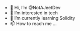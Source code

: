 - 👋 Hi, I’m @NotAJeetDev
- 👀 I’m interested in tech
- 🌱 I’m currently learning Solidity
- 📫 How to reach me ...

<!---
NotAJeetDev/NotAJeetDev is a ✨ special ✨ repository because its `README.md` (this file) appears on your GitHub profile.
You can click the Preview link to take a look at your changes.
--->
